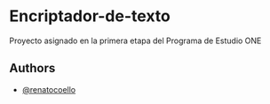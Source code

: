 # Encriptador-de-texto
Proyecto asignado en la primera etapa del Programa de Estudio ONE

## Authors

- [@renatocoello](https://github.com/renatocoello)


